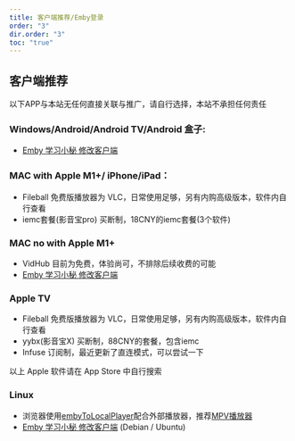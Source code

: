 ```yaml
---
title: 客户端推荐/Emby登录
order: "3"
dir.order: "3"
toc: "true"
---
```

## 客户端推荐

以下APP与本站无任何直接关联与推广，请自行选择，本站不承担任何责任

### Windows/Android/Android TV/Android 盒子:
- [Emby 学习小秘 修改客户端](https://t.me/EmbyNoisyX/61)
### MAC with Apple M1+/ iPhone/iPad：
- Fileball 免费版播放器为 VLC，日常使用足够，另有内购高级版本，软件内自行查看
- iemc套餐(影音宝pro) 买断制，18CNY的iemc套餐(3个软件)
### MAC no with Apple M1+
- VidHub 目前为免费，体验尚可，不排除后续收费的可能
- [Emby 学习小秘 修改客户端](https://t.me/EmbyNoisyX/61)
### Apple TV
- Fileball 免费版播放器为 VLC，日常使用足够，另有内购高级版本，软件内自行查看
- yybx(影音宝X) 买断制，88CNY的套餐，包含iemc
- Infuse 订阅制，最近更新了直连模式，可以尝试一下

以上 Apple 软件请在 App Store 中自行搜索
### Linux
- 浏览器使用[embyToLocalPlayer](https://github.com/kjtsune/embyToLocalPlayer/)配合外部播放器，推荐[MPV播放器](https://mpv.io)
- [Emby 学习小秘 修改客户端](https://t.me/EmbyNoisyX/61) (Debian / Ubuntu)

